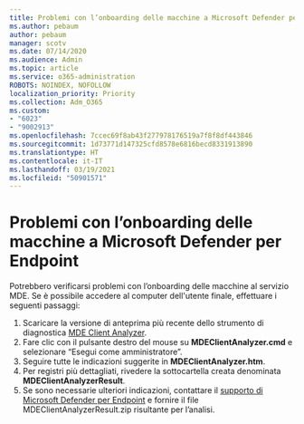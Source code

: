 ```yaml
---
title: Problemi con l’onboarding delle macchine a Microsoft Defender per Endpoint
ms.author: pebaum
author: pebaum
manager: scotv
ms.date: 07/14/2020
ms.audience: Admin
ms.topic: article
ms.service: o365-administration
ROBOTS: NOINDEX, NOFOLLOW
localization_priority: Priority
ms.collection: Adm_O365
ms.custom:
- "6023"
- "9002913"
ms.openlocfilehash: 7ccec69f8ab43f277978176519a7f8f8df443846
ms.sourcegitcommit: 1d73771d147325cfd8578e6816becd8331913890
ms.translationtype: HT
ms.contentlocale: it-IT
ms.lasthandoff: 03/19/2021
ms.locfileid: "50901571"
---
```

# <a name="issues-with-onboarding-machines-to-microsoft-defender-for-endpoints"></a>Problemi con l’onboarding delle macchine a Microsoft Defender per Endpoint

Potrebbero verificarsi problemi con l’onboarding delle macchine al servizio MDE. Se è possibile accedere al computer dell'utente finale, effettuare i seguenti passaggi:

1. Scaricare la versione di anteprima più recente dello strumento di diagnostica [MDE Client Analyzer](https://aka.ms/betamdeanalyzer).
2. Fare clic con il pulsante destro del mouse su **MDEClientAnalyzer.cmd** e selezionare “Esegui come amministratore”.
3. Seguire tutte le indicazioni suggerite in **MDEClientAnalyzer.htm**.
4. Per registri più dettagliati, rivedere la sottocartella creata denominata **MDEClientAnalyzerResult**.
5. Se sono necessarie ulteriori indicazioni, contattare il [supporto di Microsoft Defender per Endpoint](https://docs.microsoft.com/windows/security/threat-protection/microsoft-defender-atp/contact-support) e fornire il file MDEClientAnalyzerResult.zip risultante per l’analisi.

